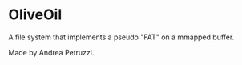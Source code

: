 # OliveOil
A file system that implements a pseudo "FAT" on a mmapped buffer.

Made by Andrea Petruzzi.
